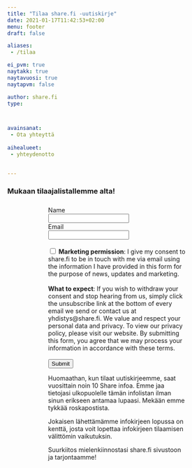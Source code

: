 ```yaml
---
title: "Tilaa share.fi -uutiskirje"
date: 2021-01-17T11:42:53+02:00
menu: footer
draft: false

aliases:
 - /tilaa

ei_pvm: true
naytakk: true
naytavuosi: true
naytapvm: false

author: share.fi
type: 



avainsanat:
 - Ota yhteyttä
 
aihealueet:
 - yhteydenotto
 

---
```



<h3>Mukaan tilaajalistallemme alta!</h3>
<div style="margin: 25px auto; display:block;width:450px;width:33vw;">
<form action="https://posti.xit.fi/subscribe" method="POST" accept-charset="utf-8">
	<label for="name">Name</label><br/>
	<input type="text" name="name" id="name"/>
	<br/>
	<label for="email">Email</label><br/>
	<input type="email" name="email" id="email"/><br/><br/>
<input type="checkbox" name="gdpr" id="gdpr"/>
<span><strong>Marketing permission</strong>: I give my consent to share.fi to be in touch with me via email using the information I have provided in this form for the purpose of news, updates and marketing.</span>
<br/><br/>
<span><strong>What to expect</strong>: If you wish to withdraw your consent and stop hearing from us, simply click the unsubscribe link at the bottom of every email we send or contact us at yhdistys@share.fi. We value and respect your personal data and privacy. To view our privacy policy, please visit our website. By submitting this form, you agree that we may process your information in accordance with these terms.</span>
<br/><br/><div style="display:none;">
	<label for="hp">HP</label><br/>
	<input type="text" name="hp" id="hp"/>
	</div>
	<input type="hidden" name="list" value="OyCyQVXS5UFdVv0bF892m4ag"/>
	<input type="hidden" name="subform" value="yes"/>
	<input type="submit" name="submit" id="submit"/>
</form>

<p>Huomaathan, kun tilaat uutiskirjeemme, saat vuosittain noin 10 Share infoa. Emme jaa tietojasi ulkopuolelle tämän infolistan ilman sinun erikseen antamaa lupaasi. Mekään emme tykkää roskapostista.</p>
<p>Jokaisen lähettämämme infokirjeen lopussa on kenttä, josta voit lopettaa infokirjeen tilaamisen välittömin vaikutuksin.</p>
<p>Suurkiitos mielenkiinnostasi share.fi sivustoon ja tarjontaamme!</p>
</div>
